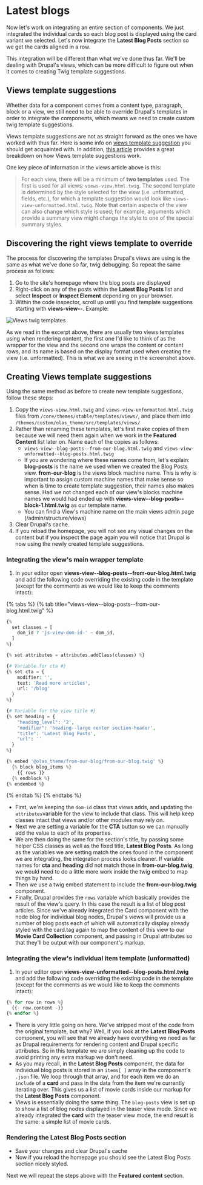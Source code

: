 # Latest blogs

Now let's work on integrating an entire section of components. We just integrated the individual cards so each blog post is displayed using the card variant we selected. Let's now integrate the **Latest Blog Posts** section so we get the cards aligned in a row.

This integration will be different than what we've done thus far. We'll be dealing with Drupal's views, which can be more difficult to figure out when it comes to creating Twig template suggestions.

## Views template suggestions

Whether data for a component comes from a content type, paragraph, block or a view, we still need to be able to override Drupal's templates in order to integrate the components, which means we need to create custom twig template suggestions.

Views template suggestions are not as straight forward as the ones we have worked with thus far. Here is some info on [views template suggestion](https://api.drupal.org/api/drupal/core!modules!views!views.theme.inc/group/views_templates/8.2.x) you should get acquainted with. In addition, [this article](http://redcrackle.com/blog/drupal-8/theme-views-templates) provides a great breakdown on how Views template suggestions work.

One key piece of information in the views article above is this:

> For each view, there will be a minimum of **two templates** used. The first is used for all views: `views-view.html.twig`. The second template is determined by the style selected for the view \(i.e. unformatted, fields, etc.\), for which a template suggestion would look like `views-view-unformatted.html.twig`. Note that certain aspects of the view can also change which style is used; for example, arguments which provide a summary view might change the style to one of the special summary styles.

## Discovering the right views template to override

The process for discovering the templates Drupal's views are using is the same as what we've done so far, twig debugging. So repeat the same process as follows:

1. Go to the site's homepage where the blog posts are displayed
2. Right-click on any of the posts within the **Latest Blog Posts** list and select **Inspect** or **Inspect Element** depending on your browser.
3. Within the code inspector, scroll up until you find template suggestions starting with **views-view--**. Example:

![Views twig templates](https://github.com/mediacurrent/dell_training/tree/b5b572bd304e413ed14487968c53d2874f302827/drupal/components/.gitbook/assets/views.png)

As we read in the excerpt above, there are usually two views templates using when rendering content, the first one I'd like to think of as the wrapper for the view and the second one wraps the content or content rows, and its name is based on the display format used when creating the view \(i.e. unformatted\). This is what we are seeing in the screenshot above.

## Creating Views template suggestions

Using the same method as before to create new template suggestions, follow these steps:

1. Copy the `views-view.html.twig` and `views-view-unformatted.html.twig` files from `/core/themes/stable/templates/views/`, and place them into `/themes/custom/olas_theme/src/templates/views/`
2. Rather than renaming these templates, let's first make copies of them because we will need them again when we work in the **Featured Content** list later on.  Name each of the copies as follows:
   * `views-view--blog-posts--from-our-blog.html.twig` and `views-view-unformatted--blog-posts.html.twig`
   * If you are wondering where these names come from, let's explain:  **blog-posts** is the name we used when we created the Blog Posts view.  **from-our-blog** is the views block machine name.  This is why is important to assign custom machine names that make sense so when is time to create template suggestion, their names also makes sense.  Had we not changed each of our view's blocks machine names we would had ended up with **views-view--blog-posts--block-1.html.twig** as our template name.
   * You can find a View's machine name on the main views admin page \(/admin/structure/views\)
3. Clear Drupal's cache.
4. If you reload the homepage, you will not see any visual changes on the content but if you inspect the page again you will notice that Drupal is now using the newly created template suggestions.

### Integrating the view's main wrapper template

1. In your editor open **views-view--blog-posts--from-our-blog.html.twig** and add the following code overriding the existing code in the template \(except for the comments as we would like to keep the comments intact\):

{% tabs %}
{% tab title="views-view--blog-posts--from-our-blog.html.twig" %}
```php
{%
  set classes = [
    dom_id ? 'js-view-dom-id-' ~ dom_id,
  ]
%}

{% set attributes = attributes.addClass(classes) %}

{# Variable for cta #}
{% set cta = {
    modifier: '',
    text: 'Read more articles',
    url: '/blog'
  }
%}

{# Variable for the view title #}
{% set heading = {
    "heading_level": '2',
    "modifier": 'heading--large center section-header',
    "title": 'Latest Blog Posts',
    "url": ''
  }
%}

{% embed '@olas_theme/from-our-blog/from-our-blog.twig' %}
  {% block blog_items %}
    {{ rows }}
  {% endblock %}
{% endembed %}
```
{% endtab %}
{% endtabs %}

* First, we're keeping the `dom-id` class that views adds, and updating the `attributes`variable for the view to include that class. This will help keep classes intact that views and/or other modules may rely on.
* Next we are setting a variable for the **CTA** button so we can manually add the value to each of its properties.
* We are then doing the same for the section's title, by passing some helper CSS classes as well as the fixed title, **Latest Blog Posts**.  As long as the variables we are setting match the ones found in the component we are integrating, the integration process looks cleaner.  If variable names for **cta** and **heading** did not match those in **from-our-blog.twig**, we would need to do a little more work inside the twig embed to map things by hand.
* Then we use a twig embed statement to include the **from-our-blog.twig** component.
* Finally, Drupal provides the `rows` variable which basically provides the result of the view's query.  In this case the result is a list of blog post articles.  Since we've already integrated the Card component with the node blog for individual blog nodes, Drupal's views will provide us a number of blog posts each of which will automatically display already styled with the card.tag again to map the content of this view to our **Movie Card Collection** component, and passing in Drupal attributes so that they'll be output with our component's markup.

### Integrating the view's individual item template \(unformatted\)

1. In your editor open **views-view-unformatted--blog-posts.html.twig** and add the following code overriding the existing code in the template \(except for the comments as we would like to keep the comments intact\):

```php
{% for row in rows %}
  {{- row.content -}}
{% endfor %}
```

* There is very little going on here. We've stripped most of the code from the original template, but why? Well, if you look at the **Latest Blog Posts** component, you will see that we already have everything we need as far as Drupal requirements for rendering content and Drupal specific attributes. So in this template we are simply cleaning up the code to avoid printing any extra markup we don't need.
* As you may recall, in the **Latest Blog Posts** component, the data for individual blog posts is stored in an `items[ ]` array in the component's `.json` file. We loop through that array, and for each item we do an `include` of a **card** and pass in the data from the item we're currently iterating over. This gives us a list of movie cards inside our markup for the **Latest Blog Posts** component.
* Views is essentially doing the same thing. The `blog-posts` view is set up to show a list of blog nodes displayed in the teaser view mode. Since we already integrated the **card** with the teaser view mode, the end result is the same: a simple list of movie cards.

### Rendering the Latest Blog Posts section

* Save your changes and clear Drupal's cache
* Now if you reload the homepage you should see the Latest Blog Posts section nicely styled.

Next we will repeat the steps above with the **Featured content** section.

